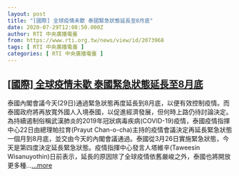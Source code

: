 ```yaml
---
layout: post
title: "[國際] 全球疫情未歇 泰國緊急狀態延長至8月底"
date: 2020-07-29T12:08:50.000Z
author: RTI 中央廣播電臺
from: https://www.rti.org.tw/news/view/id/2073968
tags: [ RTI 中央廣播電臺 ]
categories: [ RTI 中央廣播電臺 ]
---
```

<!--1596024530000-->
[[國際] 全球疫情未歇 泰國緊急狀態延長至8月底](https://www.rti.org.tw/news/view/id/2073968)
------

<div>
泰國內閣會議今天(29日)通過緊急狀態再度延長到8月底，以便有效控制疫情。而泰國政府將再放寬外國人入境泰國，以促進經濟發展，但何時上路仍待討論決定。為持續遏制俗稱武漢肺炎的2019年冠狀病毒疾病(COVID-19)疫情，泰國疫情指揮中心22日由總理帕拉育(Prayut Chan-o-cha)主持的疫情會議決定再延長緊急狀態一個月到8月底，並交由今天的內閣會議通過。泰國從3月26日實施緊急狀態，今天是第四度決定延長緊急狀態。疫情指揮中心發言人塔維辛(Taweesin Wisanuyothin)日前表示，延長的原因除了全球疫情依舊嚴峻之外，泰國也將開放更多種...<a target="_blank" href="https://www.rti.org.tw/news/view/id/2073968">...more</a>
</div>
